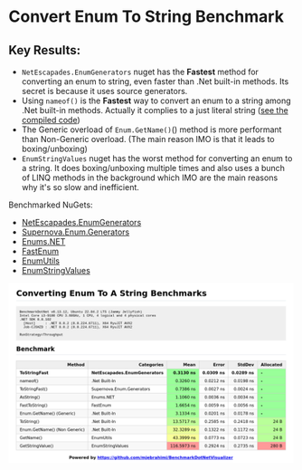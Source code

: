 ﻿
# Convert Enum To String Benchmark

## Key Results:

- `NetEscapades.EnumGenerators` nuget has the **Fastest** method for converting an enum to string, even faster than .Net built-in methods. Its secret is because it uses source generators.
- Using `nameof()` is the **Fastest** way to convert an enum to a string among .Net built-in methods. Actually it complies to a just literal string ([see the compiled code](https://sharplab.io/#v2:EYLgtghglgdgPgAQMwAIECYUGEUG8CwAUCiWqggIwAMKAsgBQCUeRpbaA7CjBGAKYB7AGb1aATwCiMAK5gAdAEEAMgJgBzBTAAmANT4AnYAIDOfKbIByvPowDcrUgF8HJF2RR8ZYOpK9uCxOwkyqoa2nqGJmZeVvxuzoSOQA))
- The Generic overload of `Enum.GetName()`() method is more performant than Non-Generic overload. (The main reason IMO is that it leads to boxing/unboxing)
- `EnumStringValues` nuget has the worst method for converting an enum to a string. It does boxing/unboxing multiple times and also uses a bunch of LINQ methods in the background which IMO are the main reasons why it's so slow and inefficient.

Benchmarked NuGets:
- [NetEscapades.EnumGenerators](https://github.com/andrewlock/NetEscapades.EnumGenerators)
- [Supernova.Enum.Generators](https://www.nuget.org/packages/Supernova.Enum.Generators)
- [Enums.NET](https://www.nuget.org/packages/Enums.NET)
- [FastEnum](https://www.nuget.org/packages/FastEnum)
- [EnumUtils](https://www.nuget.org/packages/EnumUtils/2.1.8-pre)
- [EnumStringValues](https://www.nuget.org/packages/EnumStringValues)

![benchmark](Benchmark.png)
